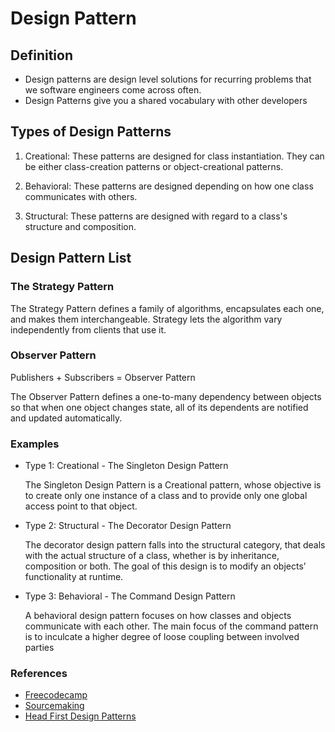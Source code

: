 # Design Pattern

## Definition

- Design patterns are design level solutions for recurring problems that we software engineers come across often.
- Design Patterns give you a shared vocabulary with other developers

## Types of Design Patterns

1. Creational: These patterns are designed for class instantiation. They can be either class-creation patterns or object-creational patterns.

2. Behavioral: These patterns are designed depending on how one class communicates with others. 

3. Structural: These patterns are designed with regard to a class's structure and composition. 

## Design Pattern List

### The Strategy Pattern
The Strategy Pattern defines a family of algorithms, encapsulates each one, and makes them interchangeable.
Strategy lets the algorithm vary independently from clients that use it.

### Observer Pattern
Publishers + Subscribers = Observer Pattern

The Observer Pattern defines a one-to-many dependency between objects so that when one object changes state, all of its dependents are notified and updated automatically.


### Examples
- Type 1: Creational - The Singleton Design Pattern

    The Singleton Design Pattern is a Creational pattern, whose objective is to create only one instance of a class and to provide only one global access point to that object. 

- Type 2: Structural - The Decorator Design Pattern

    The decorator design pattern falls into the structural category, that deals with the actual structure of a class, whether is by inheritance, composition or both. The goal of this design is to modify an objects’ functionality at runtime. 

- Type 3: Behavioral - The Command Design Pattern

    A behavioral design pattern focuses on how classes and objects communicate with each other. The main focus of the command pattern is to inculcate a higher degree of loose coupling between involved parties



### References
- [Freecodecamp](https://www.freecodecamp.org/news/the-basic-design-patterns-all-developers-need-to-know/)
- [Sourcemaking](https://sourcemaking.com/design_patterns)
- [Head First Design Patterns](./books.md)